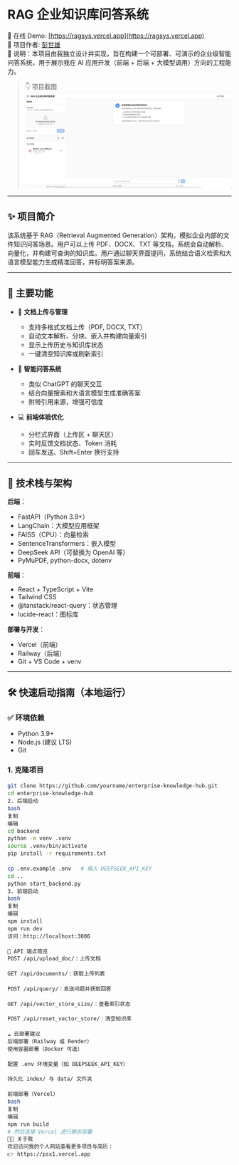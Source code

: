# RAG 企业知识库问答系统

🎯 在线 Demo: [https://ragsys.vercel.app](https://ragsys.vercel.app)  
📄 项目作者: [彭世雄](https://psx1.vercel.app)  
📌 说明：本项目由我独立设计并实现，旨在构建一个可部署、可演示的企业级智能问答系统，用于展示我在 AI 应用开发（前端 + 后端 + 大模型调用）方向的工程能力。

> 👇 项目截图  
![界面预览](./client/public/demo.png)

---

## ✨ 项目简介

该系统基于 RAG（Retrieval Augmented Generation）架构，模拟企业内部的文件知识问答场景。用户可以上传 PDF、DOCX、TXT 等文档，系统会自动解析、向量化，并构建可查询的知识库。用户通过聊天界面提问，系统结合语义检索和大语言模型能力生成精准回答，并标明答案来源。

---

## 🚀 主要功能

- 📄 **文档上传与管理**  
  - 支持多格式文档上传（PDF, DOCX, TXT）  
  - 自动文本解析、分块、嵌入并构建向量索引  
  - 显示上传历史与知识库状态  
  - 一键清空知识库或刷新索引

- 💬 **智能问答系统**  
  - 类似 ChatGPT 的聊天交互  
  - 结合向量搜索和大语言模型生成准确答案  
  - 附带引用来源，增强可信度

- 💻 **前端体验优化**  
  - 分栏式界面（上传区 + 聊天区）  
  - 实时反馈文档状态、Token 消耗  
  - 回车发送、Shift+Enter 换行支持

---

## 🧠 技术栈与架构

**后端**：
- FastAPI（Python 3.9+）
- LangChain：大模型应用框架
- FAISS（CPU）：向量检索
- SentenceTransformers：嵌入模型
- DeepSeek API（可替换为 OpenAI 等）
- PyMuPDF, python-docx, dotenv

**前端**：
- React + TypeScript + Vite
- Tailwind CSS
- @tanstack/react-query：状态管理
- lucide-react：图标库

**部署与开发**：
- Vercel（前端）
- Railway（后端）
- Git + VS Code + venv


---

## 🛠️ 快速启动指南（本地运行）

### ✅ 环境依赖
- Python 3.9+
- Node.js (建议 LTS)
- Git

### 1. 克隆项目

```bash
git clone https://github.com/yourname/enterprise-knowledge-hub.git
cd enterprise-knowledge-hub
2. 后端启动
bash
复制
编辑
cd backend
python -m venv .venv
source .venv/bin/activate
pip install -r requirements.txt

cp .env.example .env   # 填入 DEEPSEEK_API_KEY
cd ..
python start_backend.py
3. 前端启动
bash
复制
编辑
npm install
npm run dev
访问：http://localhost:3000

🔌 API 端点简览
POST /api/upload_doc/：上传文档

GET /api/documents/：获取上传列表

POST /api/query/：发送问题并获取回答

GET /api/vector_store_size/：查看索引状态

POST /api/reset_vector_store/：清空知识库

☁️ 云部署建议
后端部署（Railway 或 Render）
使用容器部署（Docker 可选）

配置 .env 环境变量（如 DEEPSEEK_API_KEY）

持久化 index/ 与 data/ 文件夹

前端部署（Vercel）
bash
复制
编辑
npm run build
# 然后连接 Vercel 进行静态部署
🧑‍💼 关于我
欢迎访问我的个人网站查看更多项目与简历：
👉 https://psx1.vercel.app